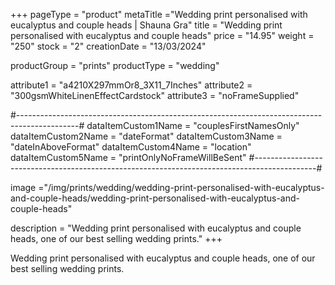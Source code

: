 +++
pageType = "product"
metaTitle ="Wedding print personalised with eucalyptus and couple heads | Shauna Gra"
title = "Wedding print personalised with eucalyptus and couple heads"
price = "14.95"
weight = "250" 
stock = "2"
creationDate = "13/03/2024"

productGroup = "prints"
productType = "wedding"

 
attribute1 = "a4210X297mmOr8_3X11_7Inches" 
attribute2 = "300gsmWhiteLinenEffectCardstock"
attribute3 = "noFrameSupplied"

#---------------------------------------------------------------------------------------------#
dataItemCustom1Name = "couplesFirstNamesOnly"
dataItemCustom2Name = "dateFormat"
dataItemCustom3Name = "dateInAboveFormat"
dataItemCustom4Name = "location"
dataItemCustom5Name = "printOnlyNoFrameWillBeSent"
#---------------------------------------------------------------------------------------------#

image ="/img/prints/wedding/wedding-print-personalised-with-eucalyptus-and-couple-heads/wedding-print-personalised-with-eucalyptus-and-couple-heads"

description = "Wedding print personalised with eucalyptus and couple heads, one of our best selling wedding prints."
+++

Wedding print personalised with eucalyptus and couple heads, one of our best selling wedding prints.

